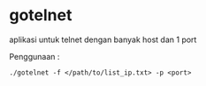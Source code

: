 # gotelnet
aplikasi untuk telnet dengan banyak host dan 1 port

Penggunaan : 

```./gotelnet -f </path/to/list_ip.txt> -p <port>```
